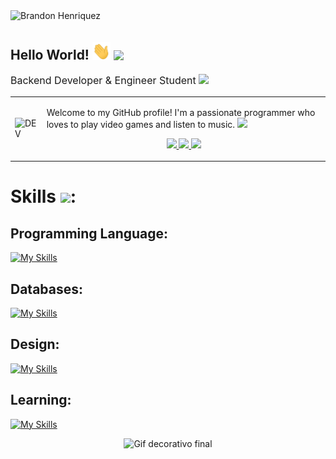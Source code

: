 <div>
<img src="nombre.gif" alt="Brandon Henriquez" style="margin-bottom: 5px" />
</div>

## Hello World! <img src="https://github.com/SatYu26/SatYu26/blob/master/Assets/Hi.gif" width="29px">  <img src="https://github.com/TheDudeThatCode/TheDudeThatCode/blob/master/Assets/Earth.gif" width="24px">

<p style="font-size: 16px">Backend Developer & Engineer Student
<img src="https://media.giphy.com/media/WUlplcMpOCEmTGBtBW/giphy.gif" width="30"/>
</p>

<table border="0">
	<tr>
		<td>
		<img alt="DEV" src="https://media.giphy.com/media/ES9cAJlcxblRESzOH1/giphy.gif" />
	</td>
	<td>
			<p>Welcome to my GitHub profile!  I'm a passionate programmer who loves to play video games and listen to music. <img src="[https://media.giphy.com/media/WUlplcMpOCEmTGBtBW/giphy.gif](https://giphy.com/gifs/music-notes-jIWdDlz1s5a7k1o0w0)" width="30"/></p>
		<p align="center"> <a href="https://twitter.com/BranMej"> <img src="https://img.icons8.com/fluent/35/000000/twitter.png" /> </a> <a href="https://www.linkedin.com/in/brandon-henriquez-76a603241/"> <img src="https://img.icons8.com/color/35/000000/linkedin.png" /> </a> <a href="https://www.instagram.com/bran._.hm/"> <img src="https://img.icons8.com/fluent/35/000000/instagram-new.png" /> </a>
</p>
	</td>
   </tr>
</table>

# Skills <img src="https://media.giphy.com/media/WUlplcMpOCEmTGBtBW/giphy.gif" width="30"/>:

## Programming Language:
[![My Skills](https://skillicons.dev/icons?i=c,cs,cpp,py,php,java&perline=8)](https://skillicons.dev)

## Databases: 
[![My Skills](https://skillicons.dev/icons?i=mysql,mongodb&perline=4)](https://skillicons.dev)

## Design:
[![My Skills](https://skillicons.dev/icons?i=pr,ps,ai,au,ae&perline=8)](https://skillicons.dev)

## Learning:
[![My Skills](https://skillicons.dev/icons?i=azure,html,css,js,nodejs,react,dotnet,django,graphql,idea,kotlin&perline=12)](https://skillicons.dev)

<p align="center"><img alt="Gif decorativo final" src="https://i.postimg.cc/k5wGrps2/giphy.gif" /></p>
